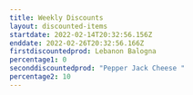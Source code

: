 ```yaml
---
title: Weekly Discounts
layout: discounted-items
startdate: 2022-02-14T20:32:56.156Z
enddate: 2022-02-26T20:32:56.166Z
firstdiscountedprod: Lebanon Balogna
percentage1: 0
seconddiscountedprod: "Pepper Jack Cheese "
percentage2: 10
---
```

